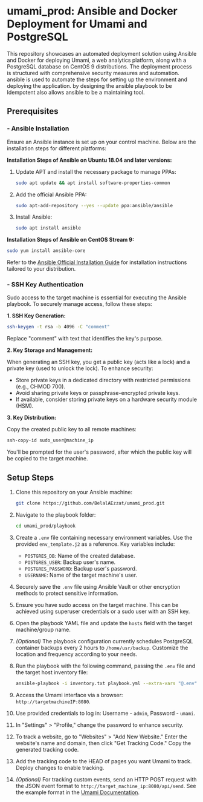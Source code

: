 # umami_prod: Ansible and Docker Deployment for Umami and PostgreSQL

This repository showcases an automated deployment solution using Ansible and Docker for deploying Umami, a web analytics platform, along with a PostgreSQL database on CentOS 9 distributions. The deployment process is structured with comprehensive security measures and automation.
ansible is used to automate the steps for setting up the environment and deploying the application. by designing the ansible playbook to be Idempotent also allows ansible to be a maintaining tool.

## Prerequisites

### - Ansible Installation

Ensure an Ansible instance is set up on your control machine. Below are the installation steps for different platforms:

**Installation Steps of Ansible on Ubuntu 18.04 and later versions:**
1. Update APT and install the necessary package to manage PPAs:
   ```bash
   sudo apt update && apt install software-properties-common
   ```
2. Add the official Ansible PPA:
   ```bash
   sudo apt-add-repository --yes --update ppa:ansible/ansible
   ```
3. Install Ansible:
   ```bash
   sudo apt install ansible
   ```

**Installation Steps of Ansible on CentOS Stream 9:**
```bash
sudo yum install ansible-core
```

Refer to the [Ansible Official Installation Guide](https://docs.ansible.com/ansible/2.9/installation_guide/index.html) for installation instructions tailored to your distribution.

### - SSH Key Authentication

Sudo access to the target machine is essential for executing the Ansible playbook. To securely manage access, follow these steps:

**1. SSH Key Generation:**
   ```bash
   ssh-keygen -t rsa -b 4096 -C "comment"
   ```
   Replace "comment" with text that identifies the key's purpose.

**2. Key Storage and Management:**

   When generating an SSH key, you get a public key (acts like a lock) and a private key (used to unlock the lock). To enhance security:
   - Store private keys in a dedicated directory with restricted permissions (e.g., CHMOD 700).
   - Avoid sharing private keys or passphrase-encrypted private keys.
   - If available, consider storing private keys on a hardware security module (HSM).

**3. Key Distribution:**

   Copy the created public key to all remote machines:
   ```bash
   ssh-copy-id sudo_user@machine_ip
   ```
   You'll be prompted for the user's password, after which the public key will be copied to the target machine.

## Setup Steps

1. Clone this repository on your Ansible machine:

   ```bash
   git clone https://github.com/BelalAEzzat/umami_prod.git
   ```

2. Navigate to the playbook folder:

   ```bash
   cd umami_prod/playbook
   ```

3. Create a `.env` file containing necessary environment variables. Use the provided `env_template.j2` as a reference. Key variables include:
   - `POSTGRES_DB`: Name of the created database.
   - `POSTGRES_USER`: Backup user's name.
   - `POSTGRES_PASSWORD`: Backup user's password.
   - `USERNAME`: Name of the target machine's user.

4. Securely save the `.env` file using Ansible Vault or other encryption methods to protect sensitive information.

5. Ensure you have sudo access on the target machine. This can be achieved using superuser credentials or a sudo user with an SSH key.

6. Open the playbook YAML file and update the `hosts` field with the target machine/group name.

7. *(Optional)* The playbook configuration currently schedules PostgreSQL container backups every 2 hours to `/home/usr/backup`. Customize the location and frequency according to your needs.

8. Run the playbook with the following command, passing the `.env` file and the target host inventory file:

   ```bash
   ansible-playbook -i inventory.txt playbook.yml --extra-vars "@.env"
   ```

9. Access the Umami interface via a browser: `http://targetmachineIP:8080`.

10. Use provided credentials to log in: Username - `admin`, Password - `umami`.

11. In "Settings" > "Profile," change the password to enhance security.

12. To track a website, go to "Websites" > "Add New Website." Enter the website's name and domain, then click "Get Tracking Code." Copy the generated tracking code.

13. Add the tracking code to the HEAD of pages you want Umami to track. Deploy changes to enable tracking.

14. *(Optional)* For tracking custom events, send an HTTP POST request with the JSON event format to `http://target_machine_ip:8080/api/send`. See the example format in the [Umami Documentation](https://umami.is/docs/sending-stats).
